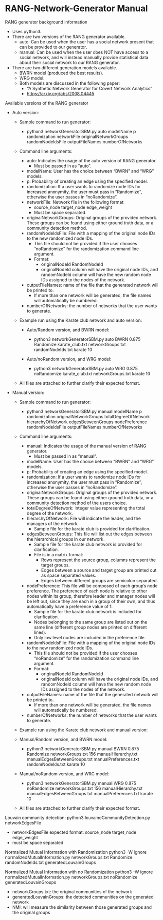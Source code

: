 # RANG-Network-Generator Manual

RANG generator background information
- Uses python3.
- There are two versions of the RANG generator available.
    - auto: Can be used when the user has a social network present that can be provided to our generator.
    - manual: Can be used when the user does NOT have access to a social network, and will instead manually provide statistical data about their social network to our RANG generator.
- There are two different generation models available.
    - BWRN model (produced the best results).
    - WRG model.
    - Both models are discussed in the following paper:
      - “A Synthetic Network Generator for Covert Network Analytics”
      - https://arxiv.org/abs/2008.04445

Available versions of the RANG generator
  - Auto version:
    - Sample command to run generator:
      - python3 networkGeneratorSBM.py auto modelName p randomization networkFile originalNetworkGroups randomNodeIdsFile outputFileNames numberOfNetworks

    - Command line arguments:
      - auto: Indicates the usage of the auto version of RANG generator.
        - Must be passed in as “auto”.
      - modelName: User has the choice between “BWRN” and “WRG” models.
      - p: Probability of creating an edge using the specified model.
      - randomization: If a user wants to randomize node IDs for increased anonymity, the user must pass in “Randomize”, otherwise the user passes in “noRandomize”.
      - networkFile: Network file in the following format:
        - source_node target_node edge_weight
        - Must be space separated.
      - originalNetworkGroups: Original groups of the provided network. These groups can be found using either ground truth data, or a community detection method.
      - randomNodeIdsFile: File with a mapping of the original node IDs to the new randomized node IDs.
        - This file should not be provided if the user chooses “noRandomize” for the randomization command line argument.
        - Format:
          - originalNodeId RandomNodeId
          - originalNodeId column will have the original node IDs, and randomNodeId column will have the new random node IDs assigned to the nodes of the network.
      - outputFileNames: name of the file that the generated network will be printed to.
          - If more than one network will be generated, the file names will automatically be numbered.
      - numberOfNetworks: the number of networks that the user wants to generate.

    - Example run using the Karate club network and auto version: 
      - Auto/Random version, and BWRN model: 
        - python3 networkGeneratorSBM.py auto BWRN 0.875 Randomize karate_club.txt networkGroups.txt randomNodeIds.txt karate 10
      
      - Auto/noRandom version, and WRG model:
        - python3 networkGeneratorSBM.py auto WRG 0.875 noRandomize karate_club.txt networkGroups.txt karate 10
 
    - All files are attached to further clarify their expected format. 

 - Manual version:
    - Sample command to run generator:
      - python3 networkGeneratorSBM.py manual modelName p randomization originalNetworkGroups totalDegreeOfNetwork hierarchyOfNetwork edgesBetweenGroups nodePreference randomNodeIdsFile outputFileNames numberOfNetworks

    - Command line arguments:
      - manual: Indicates the usage of the manual version of RANG generator.
        - Must be passed in as “manual”.
      - modelName: User has the choice between “BWRN” and “WRG” models.
      - p: Probability of creating an edge using the specified model.
      - randomization: If a user wants to randomize node IDs for increased anonymity, the user must pass in “Randomize”, otherwise the user passes in “noRandomize”.
      - originalNetworkGroups: Original groups of the provided network. These groups can be found using either ground truth data, or a community detection method of the users choice.
      - totalDegreeOfNetwork: Integer value representing the total degree of the network.
      - hierarchyOfNetwork: File will indicate the leader, and the managers of the network.
        - Sample file for the karate club is provided for clarification.
      - edgesBetweenGroups: This file will list out the edges between the hierarchical groups in our network.
        - Sample file for the karate club network is provided for clarification.
        - File is in a matrix format:
          - Rows represent the source group, columns represent the target groups.
          - Edges between a source and target group are printed out as space separated values.
          - Edges between different groups are semicolon separated.
      - nodePreference: This file will be composed of each group’s node preference. The preference of each node is relative to other nodes within its group, therefore leader and manager nodes will be left out, since they are each in a group of their own, and thus automatically have a preference value of 1. 
        - Sample file for the karate club network is included for clarification.
        - Nodes belonging to the same group are listed out on the same line (different group nodes are printed on different lines).
        - Only low level nodes are included in the preference file.
      - randomNodeIdsFile: File with a mapping of the original node IDs to the new randomized node IDs.
        - This file should not be provided if the user chooses “noRandomize” for the randomization command line argument.
        - Format:
          - originalNodeId RandomNodeId
          - originalNodeId column will have the original node IDs, and randomNodeId column will have the new random node IDs assigned to the nodes of the network.
      - outputFileNames: name of the file that the generated network will be printed to.
        - If more than one network will be generated, the file names will automatically be numbered.
      - numberOfNetworks: the number of networks that the user wants to generate.

    - Example run using the Karate club network and manual version:
    - Manual/Random version, and BWRN model: 
      - python3 networkGeneratorSBM.py manual BWRN 0.875 Randomize networkGroups.txt 156 manualHierarchy.txt manualEdgesBetweenGroups.txt manualPreferences.txt randomNodeIds.txt karate 10 
    - Manual/noRandom version, and WRG model: 
      - python3 networkGeneratorSBM.py manual WRG 0.875 noRandomize networkGroups.txt 156 manualHierarchy.txt manualEdgesBetweenGroups.txt manualPreferences.txt karate 10
    - All files are attached to further clarify their expected format. 



Louvain community detection:
python3 louvaineCommunityDetection.py networkEdgesFile
- networkEdgesFile expected format: source_node target_node edge_weight
- must be space separated
 
Normalized Mutual Information with Randomization
python3 -W ignore normalizedMutualInformation.py networkGroups.txt Randomize randomNodeIds.txt generatedLouvainGroups
 
 
Normalized Mutual Information with no Randomization
python3 -W ignore normalizedMutualInformation.py networkGroups.txt noRandomize generatedLouvainGroups
 
- networkGroups.txt: the original communities of the network
- generatedLouvainGroups: the detected communities on the generated network
- NMI: will measure the similarity between those generated groups and the original groups

